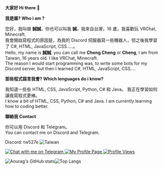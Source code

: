 **大家好 Hi there** 👋

**我是誰? Who i am ?**

您好，我叫做 **誠誠**，你也可以叫我 **誠**，我來自台灣，16 歲，我喜歡玩 VRChat, Minecraft.<br>
我會開始寫程式的原因是，為我的 Discord 伺服器寫一些機器人，但之後我學習了 C#, HTML, JavaScript, CSS.....。<br>
Hello, my name is **誠誠**, you can call me **Cheng Cheng** or **Cheng**, I am from Taiwan, 16 years old. I like VRChat, Minecraft.<br>
The reason I would start programming was, to write some bots for my Discord server, but then I learned C#, HTML, JavaScript, CSS….

**那些程式語言我會? Which lenguages do i know?**

我知道一些些 HTML, CSS, JavaScript, Python, C# 和 Java。 我正在學習如何讓我寫程式更棒。<br>
I know a bit of HTML, CSS, Python, C# and Java. I am currently learning how to coding better.

**聯絡我 Contact**

你可以用 Discord 和 Telegram。<br>
You can contact me on Discord and Telegram.

Discord: tw527e <img src="https://img.shields.io/badge/-Taiwan-ff1f4b" alt="Taiwan">

<a href="https://t.me/TW527E">
  <img src="https://img.shields.io/badge/-Chat%20on%20Telegram-blue" alt="Chat with me on Telegram">
</a>

<a href="https://tw527e.eu.org">
  <img src="https://img.shields.io/badge/-My%20Website-brightgreen" alt="My Profile Page">
</a>

<a href="https://github.com/TW527E/TW527E">
  <img src="https://komarev.com/ghpvc/?username=TW527E&color=blueviolet" alt="Profile Views">
</a><br>
  
![Anurag's GitHub stats](https://github-readme-stats.vercel.app/api?username=TW527E&theme=tokyonight&show_icons=true)![Top Langs](https://github-readme-stats.vercel.app/api/top-langs/?username=TW527E&layout=compact&theme=tokyonight)
